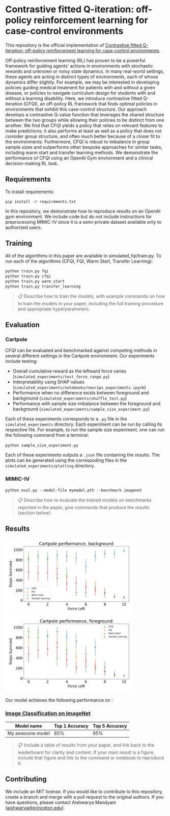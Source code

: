 # Contrastive fitted Q-iteration: off-policy reinforcement learning for case-control environments

This repository is the official implementation of [Contrastive fitted Q-iteration: off-policy reinforcement learning for case-control environments](https://neurips.cc/).

Off-policy reinforcement learning (RL) has proven to be a powerful framework for guiding agents' actions in environments with stochastic rewards and unknown or noisy state dynamics. In many real-world settings, these agents are acting in distinct types of environments, each of whose dynamics differ slightly. For example, we may be interested in developing policies guiding medical treatment for patients with and without a given disease, or policies to navigate curriculum design for students with and without a learning disability. Here, we introduce contrastive fitted Q-iteration (CFQI), an off-policy RL framework that finds optimal policies in environments that exhibit this case-control structure. Our approach develops a contrastive Q-value function that leverages the shared structure between the two groups while allowing their policies to be distinct from one another. We find that CFQI yields a policy that relies on relevant features to make predictions; it also performs at least as well as a policy that does not consider group structure, and often much better because of a closer fit to the environments. Furthermore, CFQI is robust to imbalance in group sample sizes and outperforms other bespoke approaches for similar tasks, including warm start and transfer learning methods. We demonstrate the performance of CFQI using an OpenAI Gym environment and a clinical decision-making RL task.

## Requirements

To install requirements:

```setup
pip install -r requirements.txt
```

In this repository, we demonstrate how to reproduce results on an OpenAI gym environment. We include code but do not include instructions for preprocessing MIMIC-IV since it is a semi-private dataset available only to authorized users.

## Training

All of the algorithms in this paper are available in simulated_fqi/train.py. To run each of the algorithms (CFQI, FQI, Warm Start, Transfer Learning):

```train
python train.py fqi
python train.py cfqi
python train.py warm_start
python train.py transfer_learning
```

>📋  Describe how to train the models, with example commands on how to train the models in your paper, including the full training procedure and appropriate hyperparameters.

## Evaluation

### Cartpole

CFQI can be evaluated and benchmarked against competing methods in several different settings in the Cartpole environment. Our experiments include testing:

- Overall cumulative reward as the leftward force varies (`simulated_experiments/test_force_range.py`)
- Interpretability using SHAP values (`simulated_experiments/notebooks/neurips_experiments.ipynb`)
- Performance when no difference exists between foreground and background (`simulated_experiments/shuffle_test.py`)
- Performance with sample size imbalance between the foreground and background (`simulated_experiments/sample_size_experiment.py`)

Each of these experiments corresponds to a `.py` file in the `simulated_experiments` directory. Each experiment can be run by calling its respective file. For example, to run the sample size experiment, one can run the following command from a terminal:

`python sample_size_experiment.py`

Each of these experiments outputs a `.json` file containing the results. The plots can be generated using the correspoding files in the `simulated_experiments/plotting` directory.

### MIMIC-IV

```eval
python eval.py --model-file mymodel.pth --benchmark imagenet
```

>📋  Describe how to evaluate the trained models on benchmarks reported in the paper, give commands that produce the results (section below).


## Results

<p float="left">
  <img src="simulated_fqi/plots/bg_force_v_performance.png" width="400" />
  <img src="simulated_fqi/plots/fg_force_v_performance.png" width="400" /> 
</p>

Our model achieves the following performance on :

### [Image Classification on ImageNet](https://paperswithcode.com/sota/image-classification-on-imagenet)

| Model name         | Top 1 Accuracy  | Top 5 Accuracy |
| ------------------ |---------------- | -------------- |
| My awesome model   |     85%         |      95%       |

>📋  Include a table of results from your paper, and link back to the leaderboard for clarity and context. If your main result is a figure, include that figure and link to the command or notebook to reproduce it.


## Contributing

We include an MIT license. If you would like to contribute to this repository, create a branch and merge with a pull request to the original authors.
If you have questions, please contact Aishwarya Mandyam (aishwarya@princeton.edu).
